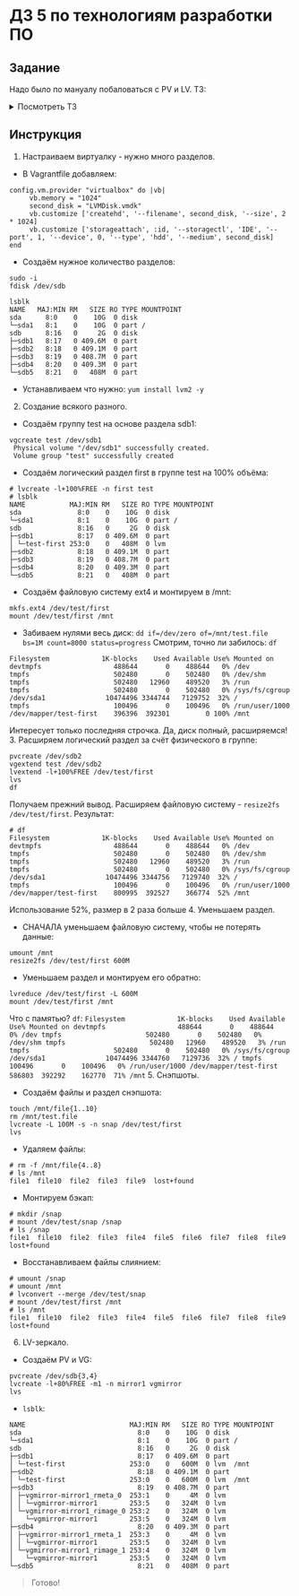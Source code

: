 # ДЗ 5 по технологиям разработки ПО
## Задание
 Надо было по мануалу побаловаться с PV и LV. ТЗ:
<details>
  <summary>Посмотреть ТЗ</summary>  
Нужна система linux с кучей дисков/разделов.
*Можно попробовать на loop, но их нужно исключить из фильтра в файле конфигурации lvm.

Практика с lvm:
Смотрим текущее состояние:
lsblk
lvmdiskscan

Добавляем диск как PV:
pvcreate /dev/sdb
pvdisplay
lvmdiskscan
pvs

Создаём VG на базе PV
vgcreate mai /dev/sdb
vgdisplay -v mai
vgs

Создаём LV на базе VG
lvcreate -l+100%FREE -n first mai
lvdisplay
lvs

Создаём файловую систему, монтируем её и проверяем
mkfs.ext4 /dev/mai/first
mount /dev/mai/first /mnt 
mount

Создаём файл на весь размер точки монтирования
dd if=/dev/zero of=/mnt/test.file bs=1M count=8000 status=progress
df -h

Расширяем LV за счёт нового PV в VG
pvcreate /dev/sdc 
vgextend mai /dev/sdc 
lvextend -l+100%FREE /dev/mai/first
lvdisplay
lvs
df -h

Чуда не произошло, поэтому расширяем файловую систему
resize2fs /dev/mai/first
df -h

Уменьшаем файловую систему и LV
umount /mnt
e2fsck -fy /dev/mai/first
resize2fs /dev/mai/first 1100M
lvreduce /dev/mai/first -L 1100M
e2fsck -fy /dev/mai/first
mount /dev/mai/first /mnt
df -h

Создаём несколько файлов и делаем снимок
touch /mnt/file{1..5}
lvcreate -L 100M -s -n snapsh /dev/mai/first
lvs
lsblk

Удаляем несколько файлов
rm -f /mnt/file{1..3}
ls /mnt

Монтируем снимок и проверяем, что файлы там есть. Отмонтируем.
mkdir /snap
mount /dev/mai/snapsh /snap
ls /snap
umount /snap

Отмонтируем файловую систему и производим слияние. Проверяем, что файлы на месте.
umount /mnt
lvconvert --merge /dev/mai/snapsh
mount /dev/mai/first /mnt
ls /mnt

Добавляем ещё PV, VG и создаём LV-зеркало.
pvcreate /dev/sd{d,e}
vgcreate vgmirror /dev/sd{d,e}
lvcreate -l+80%FREE -m1 -n mirror1 vgmirror

Наблюдаем синхронизацию.
lvs
lsblk

</details>
 
## Инструкция

1. Настраиваем виртуалку - нужно много разделов.
 - В Vagrantfile добавляем:
```
config.vm.provider "virtualbox" do |vb|
     vb.memory = "1024"
     second_disk = "LVMDisk.vmdk"
     vb.customize ['createhd', '--filename', second_disk, '--size', 2 * 1024]
     vb.customize ['storageattach', :id, '--storagectl', 'IDE', '--port', 1, '--device', 0, '--type', 'hdd', '--medium', second_disk]
end
```
 - Создаём нужное количество разделов:
 ```
 sudo -i
 fdisk /dev/sdb
 
 lsblk
NAME   MAJ:MIN RM   SIZE RO TYPE MOUNTPOINT
sda      8:0    0    10G  0 disk
└─sda1   8:1    0    10G  0 part /
sdb      8:16   0     2G  0 disk
├─sdb1   8:17   0 409.6M  0 part
├─sdb2   8:18   0 409.1M  0 part
├─sdb3   8:19   0 408.7M  0 part
├─sdb4   8:20   0 409.3M  0 part
└─sdb5   8:21   0   408M  0 part
 ```
 - Устанавливаем что нужно: `yum install lvm2 -y`
 
2. Создание всякого разного.
 - Создаём группу test на основе раздела sdb1:
 ```
 vgcreate test /dev/sdb1
  Physical volume "/dev/sdb1" successfully created.
  Volume group "test" successfully created
 ```
 - Создаём логический раздел first в группе test на 100% объёма:
 ```
 # lvcreate -l+100%FREE -n first test
 # lsblk
NAME           MAJ:MIN RM   SIZE RO TYPE MOUNTPOINT
sda              8:0    0    10G  0 disk
└─sda1           8:1    0    10G  0 part /
sdb              8:16   0     2G  0 disk
├─sdb1           8:17   0 409.6M  0 part
│ └─test-first 253:0    0   408M  0 lvm
├─sdb2           8:18   0 409.1M  0 part
├─sdb3           8:19   0 408.7M  0 part
├─sdb4           8:20   0 409.3M  0 part
└─sdb5           8:21   0   408M  0 part
```
 - Создаём файловую систему ext4 и монтируем в /mnt:
```
mkfs.ext4 /dev/test/first
mount /dev/test/first /mnt
```
 - Забиваем нулями весь диск: `dd if=/dev/zero of=/mnt/test.file bs=1M count=8000 status=progress` 
  Смотрим, точно ли забилось: `df`
 ```
 Filesystem             1K-blocks    Used Available Use% Mounted on
devtmpfs                  488644       0    488644   0% /dev
tmpfs                     502480       0    502480   0% /dev/shm
tmpfs                     502480   12960    489520   3% /run
tmpfs                     502480       0    502480   0% /sys/fs/cgroup
/dev/sda1               10474496 3344744   7129752  32% /
tmpfs                     100496       0    100496   0% /run/user/1000
/dev/mapper/test-first    396396  392301         0 100% /mnt
```
  Интересует только последняя строчка. Да, диск полный, расширяемся!
3. Расширяем логический раздел за счёт физического в группе:
```
pvcreate /dev/sdb2 
vgextend test /dev/sdb2 
lvextend -l+100%FREE /dev/test/first
lvs
df
```
  Получаем прежний вывод. Расширяем файловую систему - `resize2fs /dev/test/first`. Результат:
```
# df
Filesystem             1K-blocks    Used Available Use% Mounted on
devtmpfs                  488644       0    488644   0% /dev
tmpfs                     502480       0    502480   0% /dev/shm
tmpfs                     502480   12960    489520   3% /run
tmpfs                     502480       0    502480   0% /sys/fs/cgroup
/dev/sda1               10474496 3344756   7129740  32% /
tmpfs                     100496       0    100496   0% /run/user/1000
/dev/mapper/test-first    800995  392527    366774  52% /mnt
```
  Использование 52%, размер в 2 раза больше
4. Уменьшаем раздел.
  - СНАЧАЛА уменьшаем файловую систему, чтобы не потерять данные:
  ```
  umount /mnt
  resize2fs /dev/test/first 600M
  ```
  - Уменьшаем раздел и монтируем его обратно:
  ```
  lvreduce /dev/test/first -L 600M
  mount /dev/test/first /mnt
  ```
  Что с памятью? `df`:
    ```
    Filesystem             1K-blocks    Used Available Use% Mounted on
    devtmpfs                  488644       0    488644   0% /dev
    tmpfs                     502480       0    502480   0% /dev/shm
    tmpfs                     502480   12960    489520   3% /run
    tmpfs                     502480       0    502480   0% /sys/fs/cgroup
    /dev/sda1               10474496 3344760   7129736  32% /
    tmpfs                     100496       0    100496   0% /run/user/1000
    /dev/mapper/test-first    586803  392292    162770  71% /mnt
    ```
5. Снэпшоты.
  - Создаём файлы и раздел снэпшота:
  ```
  touch /mnt/file{1..10}
  rm /mnt/test.file
  lvcreate -L 100M -s -n snap /dev/test/first
  lvs
  ```
  - Удаляем файлы:
  ```
  # rm -f /mnt/file{4..8}
  # ls /mnt
  file1  file10  file2  file3  file9  lost+found
  ```
  - Монтируем бэкап:
  ```
  # mkdir /snap
  # mount /dev/test/snap /snap
  # ls /snap
  file1  file10  file2  file3  file4  file5  file6  file7  file8  file9  lost+found
  ```
  - Восстанавливаем файлы слиянием:
  ```
  # umount /snap
  # umount /mnt
  # lvconvert --merge /dev/test/snap
  # mount /dev/test/first /mnt
  # ls /mnt
  file1  file10  file2  file3  file4  file5  file6  file7  file8  file9  lost+found
  ```
6. LV-зеркало.
  - Создаём PV и VG:
  ```
  pvcreate /dev/sdb{3,4}
  lvcreate -l+80%FREE -m1 -n mirror1 vgmirror
  lvs
  ```
  - `lsblk`:
  ```
  NAME                          MAJ:MIN RM   SIZE RO TYPE MOUNTPOINT
  sda                             8:0    0    10G  0 disk
  └─sda1                          8:1    0    10G  0 part /
  sdb                             8:16   0     2G  0 disk
  ├─sdb1                          8:17   0 409.6M  0 part
  │ └─test-first                253:0    0   600M  0 lvm  /mnt
  ├─sdb2                          8:18   0 409.1M  0 part
  │ └─test-first                253:0    0   600M  0 lvm  /mnt
  ├─sdb3                          8:19   0 408.7M  0 part
  │ ├─vgmirror-mirror1_rmeta_0  253:1    0     4M  0 lvm
  │ │ └─vgmirror-mirror1        253:5    0   324M  0 lvm
  │ └─vgmirror-mirror1_rimage_0 253:2    0   324M  0 lvm
  │   └─vgmirror-mirror1        253:5    0   324M  0 lvm
  ├─sdb4                          8:20   0 409.3M  0 part
  │ ├─vgmirror-mirror1_rmeta_1  253:3    0     4M  0 lvm
  │ │ └─vgmirror-mirror1        253:5    0   324M  0 lvm
  │ └─vgmirror-mirror1_rimage_1 253:4    0   324M  0 lvm
  │   └─vgmirror-mirror1        253:5    0   324M  0 lvm
  └─sdb5                          8:21   0   408M  0 part
  ```
> Готово!
